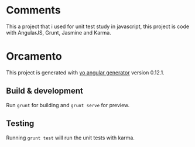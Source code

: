 # Comments

This a project that i used for unit test study in javascript, this project is code with AngularJS, Grunt, Jasmine and Karma.

# Orcamento

This project is generated with [yo angular generator](https://github.com/yeoman/generator-angular)
version 0.12.1.

## Build & development

Run `grunt` for building and `grunt serve` for preview.

## Testing

Running `grunt test` will run the unit tests with karma.

